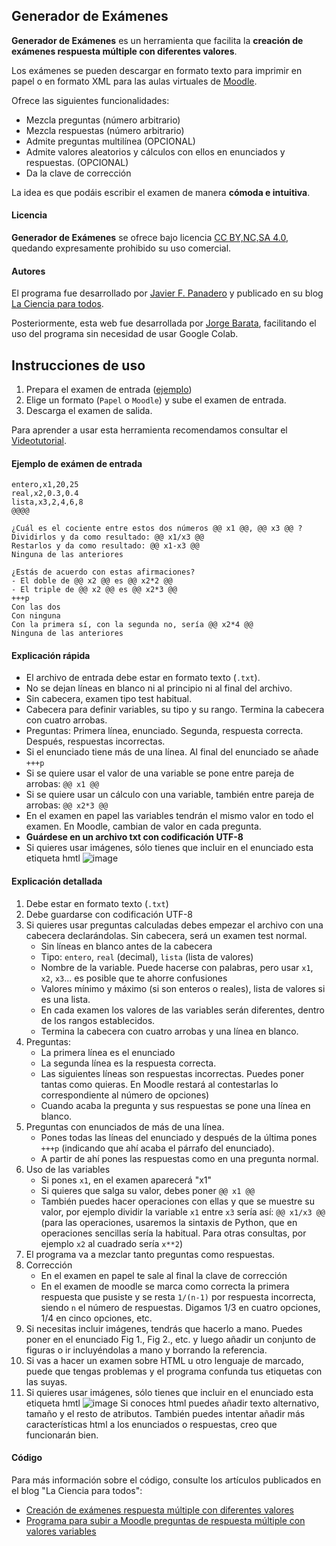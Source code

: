 ## Generador de Exámenes


**Generador de Exámenes** es un herramienta que facilita la **creación de exámenes respuesta múltiple con diferentes valores**.

Los exámenes se pueden descargar en formato texto para imprimir en papel o en formato XML para las aulas virtuales de [Moodle](https://moodle.org/).

Ofrece las siguientes funcionalidades:

* Mezcla preguntas (número arbitrario)
* Mezcla respuestas (número arbitrario)
* Admite preguntas multilínea (OPCIONAL)
* Admite valores aleatorios y cálculos con ellos en enunciados y respuestas. (OPCIONAL)
* Da la clave de corrección

La idea es que podáis escribir el examen de manera **cómoda e intuitiva**.

#### Licencia

**Generador de Exámenes** se ofrece bajo licencia [CC BY,NC,SA 4.0](https://creativecommons.org/licenses/by-nc-sa/4.0/deed.es), quedando expresamente prohibido su uso comercial.

#### Autores

El programa fue desarrollado por [Javier F. Panadero](https://twitter.com/javierfpanadero) y publicado en su blog [La Ciencia
para todos](https://lacienciaparatodos.wordpress.com/).

Posteriormente, esta web fue desarrollada por [Jorge Barata](https://twitter.com/neuralhacker), facilitando el uso del programa sin necesidad de usar Google Colab.

## Instrucciones de uso

1.  Prepara el examen de entrada (<a href="examen2.txt" download="examen.txt">ejemplo</a>)
2.  Elige un formato (`Papel` o `Moodle`) y sube el examen de entrada.
3.  Descarga el examen de salida.

Para aprender a usar esta herramienta recomendamos consultar el [Videotutorial](
https://www.youtube.com/watch?v=FjHS49ZIDxs&list=PLzqyAKVt4MgM5T61zLBGef_QO_fVDhKHM).


#### Ejemplo de exámen de entrada

```
entero,x1,20,25
real,x2,0.3,0.4
lista,x3,2,4,6,8
@@@@

¿Cuál es el cociente entre estos dos números @@ x1 @@, @@ x3 @@ ?
Dividirlos y da como resultado: @@ x1/x3 @@
Restarlos y da como resultado: @@ x1-x3 @@
Ninguna de las anteriores

¿Estás de acuerdo con estas afirmaciones?
- El doble de @@ x2 @@ es @@ x2*2 @@
- El triple de @@ x2 @@ es @@ x2*3 @@ 
+++p
Con las dos
Con ninguna
Con la primera sí, con la segunda no, sería @@ x2*4 @@
Ninguna de las anteriores
```

#### Explicación rápida

- El archivo de entrada debe estar en formato texto (`.txt`).
- No se dejan líneas en blanco ni al principio ni al final del archivo.
- Sin cabecera, examen tipo test habitual.
- Cabecera para definir variables, su tipo y su rango. Termina la cabecera con cuatro arrobas.
- Preguntas: Primera línea, enunciado. Segunda, respuesta correcta. Después, respuestas incorrectas.
- Si el enunciado tiene más de una línea. Al final del enunciado se añade `+++p`
- Si se quiere usar el valor de una variable se pone entre pareja de arrobas: `@@ x1 @@`
- Si se quiere usar un cálculo con una variable, también entre pareja de arrobas: `@@ x2*3 @@`
- En el examen en papel las variables tendrán el mismo valor en todo el examen. En Moodle, cambian de valor en cada pregunta.
- **Guárdese en un archivo txt con codificación UTF-8**
- Si quieres usar imágenes, sólo tienes que incluir en el enunciado esta etiqueta hmtl
![image](https://user-images.githubusercontent.com/91572665/206852862-8564c491-6f3d-4e7d-8c3f-9644d3eb9926.png)

#### Explicación detallada

1. Debe estar en formato texto (`.txt`)
2. Debe guardarse con codificación UTF-8
3. Si quieres usar preguntas calculadas debes empezar el archivo con una cabecera declarándolas. Sin cabecera, será un examen test normal.
    - Sin líneas en blanco antes de la cabecera
    - Tipo: `entero`, `real` (decimal), `lista` (lista de valores)
    - Nombre de la variable. Puede hacerse con palabras, pero usar `x1`, `x2`, `x3`... es posible que te ahorre confusiones
    - Valores mínimo y máximo (si son enteros o reales), lista de valores si es una lista.
    - En cada examen los valores de las variables serán diferentes, dentro de los rangos establecidos.
    - Termina la cabecera con cuatro arrobas y una línea en blanco.
4. Preguntas:
    - La primera línea es el enunciado
    - La segunda línea es la respuesta correcta.
    - Las siguientes líneas son respuestas incorrectas. Puedes poner tantas como quieras. En Moodle restará al contestarlas lo correspondiente al número de opciones)
    - Cuando acaba la pregunta y sus respuestas se pone una línea en blanco.
5. Preguntas con enunciados de más de una línea.
    - Pones todas las líneas del enunciado y después de la última pones `+++p` (indicando que ahí acaba el párrafo del enunciado).
    - A partir de ahí pones las respuestas como en una pregunta normal.
6. Uso de las variables
    - Si pones `x1`, en el examen aparecerá "x1"
    - Si quieres que salga su valor, debes poner `@@ x1 @@`
    - También puedes hacer operaciones con ellas y que se muestre su valor, por ejemplo dividir la variable `x1` entre `x3` sería así: `@@ x1/x3 @@` (para las operaciones, usaremos la sintaxis de Python, que en operaciones sencillas sería la habitual. Para otras consultas, por ejemplo `x2` al cuadrado sería `x**2`) 
7. El programa va a mezclar tanto preguntas como respuestas.
8. Corrección
    - En el examen en papel te sale al final la clave de corrección
    - En el examen de moodle se marca como correcta la primera respuesta que pusiste y se resta `1/(n-1)` por respuesta incorrecta, siendo `n` el número de respuestas. Digamos 1/3 en cuatro opciones, 1/4 en cinco opciones, etc.
9. Si necesitas incluir imágenes, tendrás que hacerlo a mano. Puedes poner en el enunciado Fig 1., Fig 2., etc. y luego añadir un conjunto de figuras o ir incluyéndolas a mano y borrando la referencia. 
10. Si vas a hacer un examen sobre HTML u otro lenguaje de marcado, puede que tengas problemas y el programa confunda tus etiquetas con las suyas.
11. Si quieres usar imágenes, sólo tienes que incluir en el enunciado esta etiqueta hmtl
![image](https://user-images.githubusercontent.com/91572665/206852862-8564c491-6f3d-4e7d-8c3f-9644d3eb9926.png) Si conoces html puedes añadir texto alternativo, tamaño y el resto de atributos. También puedes intentar añadir más características html a los enunciados o respuestas, creo que funcionarán bien.



#### Código

Para más información sobre el código, consulte los artículos publicados en el blog "La Ciencia para todos":

-   [Creación de exámenes respuesta múltiple con diferentes valores
](https://lacienciaparatodos.wordpress.com/2021/12/12/creacion-de-examenes-respuesta-multiple-con-diferentes-valores/)
-   [Programa para subir a Moodle preguntas de respuesta múltiple con valores variables](https://lacienciaparatodos.wordpress.com/2021/12/15/programa-para-subir-a-moodle-preguntas-de-respuesta-multiple-con-valores-variables/)


